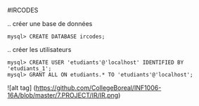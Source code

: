 #IRCODES

.. créer une base de données

```
mysql> CREATE DATABASE ircodes;
```

.. créer les utilisateurs

```
mysql> CREATE USER 'etudiants'@'localhost' IDENTIFIED BY 'etudiants_1';
mysql> GRANT ALL ON etudiants.* TO 'etudiants'@'localhost';
```

![alt tag] (https://github.com/CollegeBoreal/INF1006-16A/blob/master/7.PROJECT/IR/IR.png)
